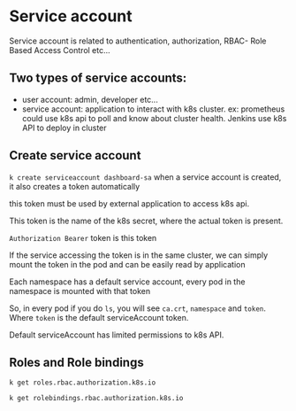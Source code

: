 # Service account
Service account  is related to authentication, authorization, RBAC- Role Based Access Control etc...

## Two types of service accounts:
- user account: admin, developer etc...
- service account: application to interact with k8s cluster. ex: prometheus could use k8s api to poll and know about cluster health. Jenkins use k8s API to deploy in cluster

## Create service account
`k create serviceaccount dashboard-sa`
when a service account is created, it also creates a token automatically

this token must be used by external application to access k8s api.

This token is the name of the k8s secret, where the actual token is present.

`Authorization Bearer` token is this token

If the service accessing the token is in the same cluster, we can simply mount the token in the pod and can be easily read by application

Each namespace has a default service account, every pod in the namespace is mounted with that token

So, in every pod if you do `ls`, you will see `ca.crt`, `namespace` and `token`. Where `token` is the default serviceAccount token.

Default serviceAccount has limited permissions to k8s API.

## Roles and Role bindings

`k get roles.rbac.authorization.k8s.io`

`k get rolebindings.rbac.authorization.k8s.io`